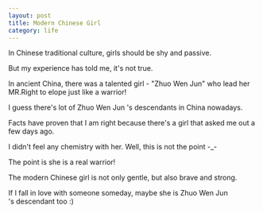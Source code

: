 ```yaml
---
layout: post
title: Modern Chinese Girl
category: life
---
```


In Chinese traditional culture, girls should be shy and passive.

But my experience has told me, it's not true.

In ancient China, there was a talented girl - "Zhuo Wen Jun" who lead her MR.Right to elope just like a warrior!

I guess there's lot of Zhuo Wen Jun 's descendants in China nowadays.

<!--more-->

Facts have proven that I am right because there's a girl that asked me out a few days ago.

I didn't feel any chemistry with her. Well, this is not the point -_-

The point is she is a real warrior!

The modern Chinese girl is not only gentle, but also brave and strong.

If I fall in love with someone someday, maybe she is Zhuo Wen Jun 's descendant too :)

